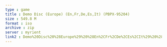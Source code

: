 ```yaml
---
type : game
title : Demo Disc (Europe) (En,Fr,De,Es,It) (PBPX-95204)
size : 549.8 M
format : iso
archive : zip
server : myrient
link2 : Demo%20Disc%20%28Europe%29%20%28En%2CFr%2CDe%2CEs%2CIt%29%20%28PBPX-95204%29
---
```

